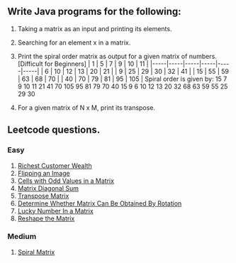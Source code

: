 ## Write Java programs for the following:

1. Taking a matrix as an input and printing its elements.
2. Searching for an element x in a matrix.
3. Print the spiral order matrix as output for a given matrix of numbers. [Difficult for Beginners]
    |  1  |  5  |  7  |  9  | 10  | 11  |
    |-----|-----|-----|-----|-----|-----|
    |  6  | 10  | 12  | 13  | 20  | 21  |
    |  9  | 25  | 29  | 30  | 32  | 41  |
    | 15  | 55  | 59  | 63  | 68  | 70  |
    | 40  | 70  | 79  | 81  | 95  | 105 |
Spiral order is given by: 15 7 9 10 11 21 41 70 105 95 81 79 70 40 15 9 6 10 12 13 20 32 68 63 59 55 25 29 30

4. For a given matrix of N x M, print its transpose.


## Leetcode questions.

### Easy
1. [Richest Customer Wealth](https://leetcode.com/problems/richest-customer-wealth/)
2. [Flipping an Image](https://leetcode.com/problems/flipping-an-image/)
3. [Cells with Odd Values in a Matrix](https://leetcode.com/problems/cells-with-odd-values-in-a-matrix/)
4. [Matrix Diagonal Sum](https://leetcode.com/problems/matrix-diagonal-sum/)
5. [Transpose Matrix](https://leetcode.com/problems/transpose-matrix/)
6. [Determine Whether Matrix Can Be Obtained By Rotation](https://leetcode.com/problems/determine-whether-matrix-can-be-obtained-by-rotation/)
7. [Lucky Number In a Matrix](https://leetcode.com/problems/lucky-numbers-in-a-matrix/)
8. [Reshape the Matrix](https://leetcode.com/problems/reshape-the-matrix/)

### Medium
1. [Spiral Matrix](https://leetcode.com/problems/spiral-matrix/)
